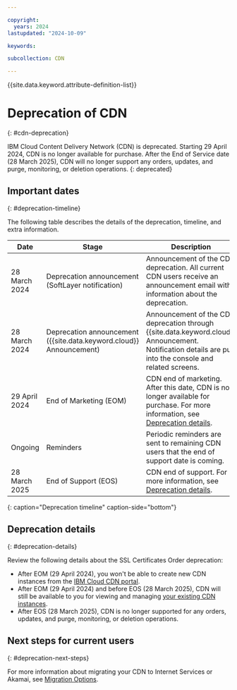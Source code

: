 ```yaml
---

copyright:
  years: 2024
lastupdated: "2024-10-09"

keywords:

subcollection: CDN

---
```


{{site.data.keyword.attribute-definition-list}}

# Deprecation of CDN
{: #cdn-deprecation}


IBM Cloud Content Delivery Network (CDN) is deprecated. Starting 29 April 2024, CDN is no longer available for purchase. After the End of Service date (28 March 2025), CDN will no longer support any orders, updates, and purge, monitoring, or deletion operations.
{: deprecated}

## Important dates
{: #deprecation-timeline}

The following table describes the details of the deprecation, timeline, and extra information.

| Date | Stage | Description |
| --- | --- | --- |
| 28 March 2024 | Deprecation announcement (SoftLayer notification) | Announcement of the CDN deprecation. All current CDN users receive an announcement email with information about the deprecation. |
| 28 March 2024 | Deprecation announcement ({{site.data.keyword.cloud}} Announcement) | Announcement of the CDN deprecation through {{site.data.keyword.cloud}} Announcement. Notification details are put into the console and related screens. |
| 29 April 2024 | End of Marketing (EOM) | CDN end of marketing. After this date, CDN is no longer available for purchase. For more information, see [Deprecation details](#deprecation-details). |
| Ongoing | Reminders | Periodic reminders are sent to remaining CDN users that the end of support date is coming.|
| 28 March 2025 | End of Support (EOS) | CDN end of support. For more information, see [Deprecation details](#deprecation-details).|
{: caption="Deprecation timeline" caption-side="bottom"}

## Deprecation details
{: #deprecation-details}

Review the following details about the SSL Certificates Order deprecation:

* After EOM (29 April 2024), you won't be able to create new CDN instances from the [IBM Cloud CDN portal](/catalog/infrastructure/cdn-powered-by-akamai).
* After EOM (29 April 2024) and before EOS (28 March 2025), CDN will still be available to you for viewing and managing [your existing CDN instances](/cdn).
* After EOS (28 March 2025), CDN is no longer supported for any orders, updates, and purge, monitoring, or deletion operations.

## Next steps for current users
{: #deprecation-next-steps}

For more information about migrating your CDN to Internet Services or Akamai, see [Migration Options](/docs/CDN?topic=CDN-migration-options).
